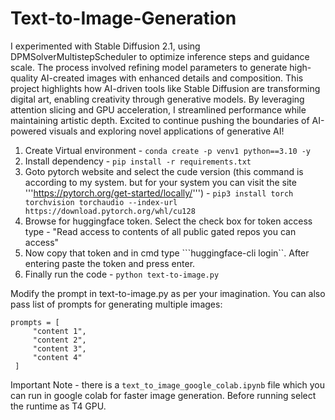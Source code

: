 # Text-to-Image-Generation
I experimented with Stable Diffusion 2.1, using DPMSolverMultistepScheduler to optimize inference steps and guidance scale. The process involved refining model parameters to generate high-quality AI-created images with enhanced details and composition. This project highlights how AI-driven tools like Stable Diffusion are transforming digital art, enabling creativity through generative models. By leveraging attention slicing and GPU acceleration, I streamlined performance while maintaining artistic depth. Excited to continue pushing the boundaries of AI-powered visuals and exploring novel applications of generative AI!

1. Create Virtual environment - 	```conda create -p venv1 python==3.10 -y```
2. Install dependency - ```pip install -r requirements.txt```
3. Goto pytorch website and select the cude version (this command is according to my system. but for your system you can visit the site '''https://pytorch.org/get-started/locally/''') -
   ```pip3 install torch torchvision torchaudio --index-url https://download.pytorch.org/whl/cu128```
4. Browse for huggingface token. Select the check box for token access type - "Read access to contents of all public gated repos you can access"
5. Now copy that token and in cmd type ```huggingface-cli login``. After entering paste the token and press enter.
6. Finally run the code - ```python text-to-image.py```

Modify the prompt in text-to-image.py as per your imagination.
You can also pass list of prompts for generating multiple images:
```
prompts = [
     "content 1",
     "content 2",
     "content 3",
     "content 4"
 ]
```
Important Note - there is a ```text_to_image_google_colab.ipynb``` file which you can run in google colab for faster image generation. Before running select the runtime as T4 GPU.

